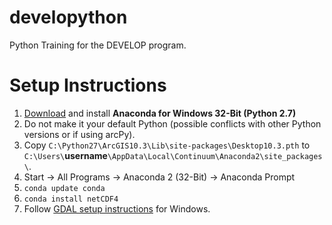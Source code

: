 # developython
Python Training for the DEVELOP program.

# Setup Instructions

1. [Download](https://www.continuum.io/downloads) and install __Anaconda for Windows 32-Bit (Python 2.7)__
2. Do not make it your default Python (possible conflicts with other Python versions or if using arcPy).
3. Copy `C:\Python27\ArcGIS10.3\Lib\site-packages\Desktop10.3.pth` to `C:\Users\`__username__`\AppData\Local\Continuum\Anaconda2\site_packages\`.
4. Start -> All Programs -> Anaconda 2 (32-Bit) -> Anaconda Prompt
5. `conda update conda`
6. `conda install netCDF4`
7. Follow [GDAL setup instructions](https://github.com/edmondb/developython/blob/master/gdal_instructions_Win7.txt) for Windows.
